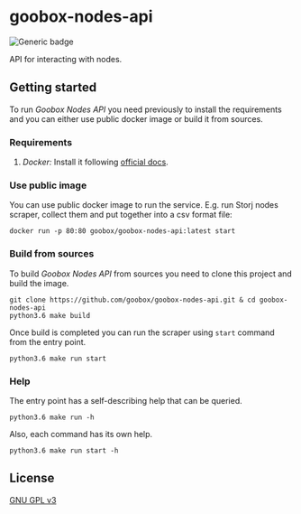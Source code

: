 # goobox-nodes-api
![Generic badge](https://img.shields.io/badge/Status-Development-yellow.svg)

API for interacting with nodes.

## Getting started
To run _Goobox Nodes API_ you need previously to install the requirements and you can either use public docker image or build it from sources.

### Requirements
1. *Docker:* Install it following [official docs](https://docs.docker.com/engine/installation/).

### Use public image
You can use public docker image to run the service. E.g. run Storj nodes scraper, collect them and put together into a csv format file:

    docker run -p 80:80 goobox/goobox-nodes-api:latest start

### Build from sources
To build _Goobox Nodes API_ from sources you need to clone this project and build the image.

    git clone https://github.com/goobox/goobox-nodes-api.git & cd goobox-nodes-api
    python3.6 make build

Once build is completed you can run the scraper using ``start`` command from the entry point.

    python3.6 make run start

### Help
The entry point has a self-describing help that can be queried.

    python3.6 make run -h

Also, each command has its own help.

    python3.6 make run start -h
 
## License

[GNU GPL v3](https://github.com/GooBox/goobox-nodes-scraper/blob/master/LICENSE)
